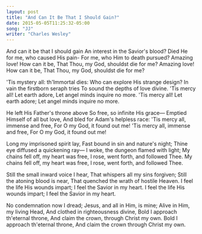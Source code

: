 ```yaml
---
layout: post
title: "And Can It Be That I Should Gain?"
date: 2015-05-05T11:25:32-05:00
song: "JJ"
writer: "Charles Wesley"
---
```


And can it be that I should gain
An interest in the Savior's blood?
Died He for me, who caused His pain-
For me, who Him to death pursued?
Amazing love! How can it be,
That Thou, my God, shouldst die for me?
Amazing love! How can it be,
That Thou, my God, shouldst die for me?

'Tis mystery all: th'Immortal dies:
Who can explore His strange design?
In vain the firstborn seraph tries
To sound the depths of love divine.
'Tis mercy all! Let earth adore,
Let angel minds inquire no more.
'Tis mercy all! Let earth adore;
Let angel minds inquire no more.

He left His Father's throne above
So free, so infinite His grace—
Emptied Himself of all but love,
And bled for Adam's helpless race:
'Tis mercy all, immense and free,
For O my God, it found out me!
'Tis mercy all, immense and free,
For O my God, it found out me!

Long my imprisoned spirit lay,
Fast bound in sin and nature's night;
Thine eye diffused a quickening ray—
I woke, the dungeon flamed with light;
My chains fell off, my heart was free,
I rose, went forth, and followed Thee.
My chains fell off, my heart was free,
I rose, went forth, and followed Thee.

Still the small inward voice I hear,
That whispers all my sins forgiven;
Still the atoning blood is near,
That quenched the wrath of hostile Heaven.
I feel the life His wounds impart;
I feel the Savior in my heart.
I feel the life His wounds impart;
I feel the Savior in my heart.

No condemnation now I dread;
Jesus, and all in Him, is mine;
Alive in Him, my living Head,
And clothed in righteousness divine,
Bold I approach th'eternal throne,
And claim the crown, through Christ my own.
Bold I approach th'eternal throne,
And claim the crown through Christ my own.
